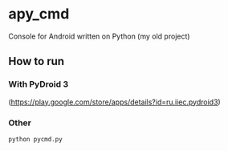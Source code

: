 # apy_cmd
Console for Android written on Python (my old project)

## How to run
### With PyDroid 3
(https://play.google.com/store/apps/details?id=ru.iiec.pydroid3)

### Other
```python pycmd.py```

